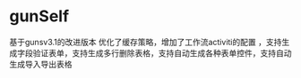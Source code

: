 # gunSelf
基于gunsv3.1的改进版本 优化了缓存策略，增加了工作流activiti的配置 ，支持生成字段验证表单，支持生成多行删除表格，支持自动生成各种表单控件，支持自动生成导入导出表格
